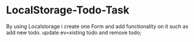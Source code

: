 # LocalStorage-Todo-Task

By using Localstorage i create one Form and add functionality on it such as add new todo. update ev=xisting todo and remove todo;
